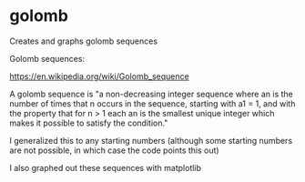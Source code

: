 # golomb
Creates and graphs golomb sequences

Golomb sequences:

https://en.wikipedia.org/wiki/Golomb_sequence

A golomb sequence is "a non-decreasing integer sequence where an is the number of times that n occurs in the sequence, starting with a1 = 1, and with the property that for n > 1 each an is the smallest unique integer which makes it possible to satisfy the condition."

I generalized this to any starting numbers (although some starting numbers are not possible, in which case the code points this out)

I also graphed out these sequences with matplotlib

